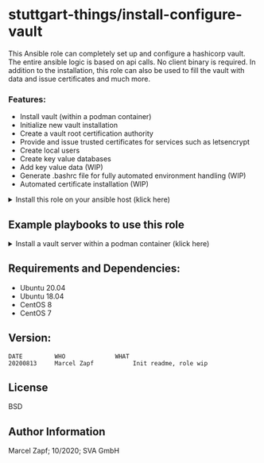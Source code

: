 stuttgart-things/install-configure-vault
=========================================

This Ansible role can completely set up and configure a hashicorp vault. The entire ansible logic is based on api calls. No client binary is required.
In addition to the installation, this role can also be used to fill the vault with data and issue certificates and much more.

### Features:
- Install vault (within a podman container)
- Initialize new vault installation
- Create a vault root certification authority
- Provide and issue trusted certificates for services such as letsencrypt
- Create local users
- Create key value databases
- Add key value data (WIP)
- Generate .bashrc file for fully automated environment handling (WIP)
- Automated certificate installation (WIP)


<details><summary>Install this role on your ansible host (klick here)</summary>

```
cat <<EOF > ./requirements.yaml
roles:
- src: git@codehub.sva.de:Lab/stuttgart-things/supporting-roles/install-configure-vault.git
  scm: git
- src: git@codehub.sva.de:Lab/stuttgart-things/supporting-roles/install-requirements.git
  scm: git
- src: git@codehub.sva.de:Lab/stuttgart-things/supporting-roles/deploy-podman-container.git
  scm: git
- src: git@codehub.sva.de:Lab/stuttgart-things/supporting-roles/generate-selfsigned-certs.git
  scm: git
  version: stable

collections:
- name: containers.podman 
- name: community.general
- name: community.crypto
EOF
ansible-galaxy install -r ./requirements.yaml --force && ansible-galaxy collection install -r ./requirements.yaml -f
```
</details>

## Example playbooks to use this role

<details><summary>Install a vault server within a podman container (klick here)</summary>

### Ansible command:
```
ansible-playbook -i inventory.ini playbook.yml
```

### Playbook: playbook.yml
```
- hosts: "vault"
  gather_facts: true
  become: true
  vars:
    # default configuration
    vault_url: https://example.com:8200

    # Install vault server
    install_vault: true
    install_vault_init_secret_shares: 1
    install_vault_init_secret_threshold: 1

  roles:
    - install-configure-vault
```

### Playbook: inventory.ini
```
[vault]
example.com
```
</details>

## Requirements and Dependencies:
- Ubuntu 20.04
- Ubuntu 18.04
- CentOS 8
- CentOS 7

## Version:
```
DATE         WHO       		  WHAT
20200813     Marcel Zapf           Init readme, role wip
```

License
-------

BSD

Author Information
------------------

Marcel Zapf; 10/2020; SVA GmbH